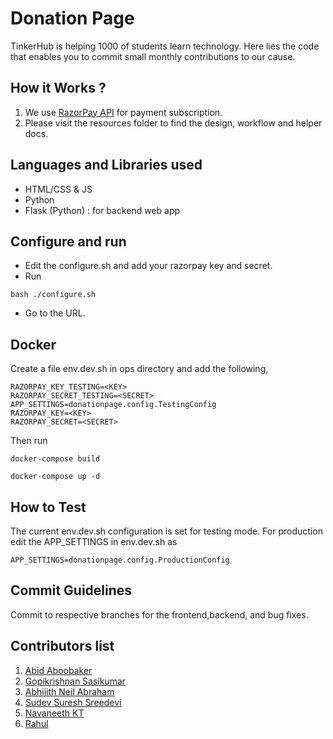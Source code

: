 # Donation Page
TinkerHub is helping 1000 of students learn technology. Here lies the code that enables you to commit small monthly contributions to our cause.
## How it Works ?
1. We use [RazorPay API](https://razorpay.com/docs/api/subscriptions/) for payment subscription.
2. Please visit the resources folder to find the design, workflow and helper docs.
## Languages and Libraries used
* HTML/CSS & JS
* Python
* Flask (Python) : for backend web app
## Configure and run
- Edit the configure.sh and add your razorpay key and secret.
- Run
```
bash ./configure.sh
```
- Go to the URL.

## Docker
Create a file env.dev.sh in ops directory and add the following,
```
RAZORPAY_KEY_TESTING=<KEY>
RAZORPAY_SECRET_TESTING=<SECRET>
APP_SETTINGS=donationpage.config.TestingConfig
RAZORPAY_KEY=<KEY>
RAZORPAY_SECRET=<SECRET>
```
Then run 
```
docker-compose build
```
```
docker-compose up -d
```
## How to Test
The current env.dev.sh configuration is set for testing mode.
For production edit the APP_SETTINGS in env.dev.sh as
```
APP_SETTINGS=donationpage.config.ProductionConfig
```
## Commit Guidelines
Commit to respective branches for the frontend,backend, and bug fixes.
## Contributors list
1. [Abid Aboobaker](https://github.com/ekuttan)
2. [Gopikrishnan Sasikumar](https://github.com/gopikrishnansasikumar)
3. [Abhijith Neil Abraham](https://github.com/abhijithneilabraham)
4. [Sudev Suresh Sreedevi](https://github.com/GameGodS3)
5. [Navaneeth KT](https://github.com/Navan0)
6. [Rahul](https://github.com/monkeyscript)
